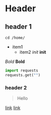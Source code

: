 # Header


## header 1

```shell script
cd /home/
```

- item1
    - item2
_init_
__init__

*Bold*
**Bold**

```python
import requests
requests.get("")
```

### header 2


> Hello
>
>



[link](https://guides.github.com/pdfs/markdown-cheatsheet-online.pdf)
[link][1]

[1]: https://guides.github.com/pdfs/markdown-cheatsheet-online.pdf